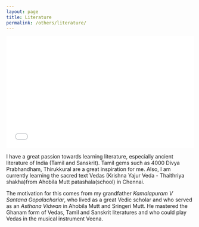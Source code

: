 ```yaml
---
layout: page
title: Literature
permalink: /others/literature/
---
```


<iframe width="100%"
	height="300px"
	allowfullscreen
	frameborder="0"
	src="/images/patashala.jpg">
</iframe>

I have a great passion towards learning literature, especially ancient literature of India (Tamil and Sanskrit). Tamil gems such as 4000 Divya Prabhandham, Thirukkural are a great inspiration for me. Also, I am currently learning the sacred text Vedas (Krishna Yajur Veda - Thaithriya shakha)from Ahobila Mutt patashala(school) in Chennai.

The motivation for this comes from my grandfather *Kamalapuram V Santana Gopalachariar*, who lived as a great Vedic scholar and who served as an *Asthana Vidwan* in Ahobila Mutt and Sringeri Mutt. He mastered the Ghanam form of Vedas, Tamil and Sanskrit literatures and who could play Vedas in the musical instrument Veena.